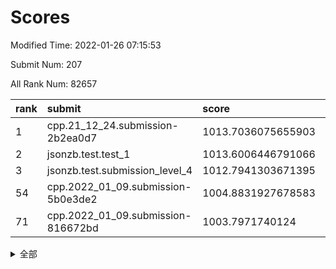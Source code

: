 # Scores

Modified Time: 2022-01-26 07:15:53

Submit Num: 207

All Rank Num: 82657

| rank |               submit               |       score        |       sigma        | pk_num |
| :--- | :--------------------------------- | :----------------- | :----------------- | :----- |
| 1    | cpp.21_12_24.submission-2b2ea0d7   | 1013.7036075655903 | 0.796395827240107  | 1599   |
| 2    | jsonzb.test.test_1                 | 1013.6006446791066 | 0.8432771975811593 | 1597   |
| 3    | jsonzb.test.submission_level_4     | 1012.7941303671395 | 0.8110300032950019 | 1596   |
| 54   | cpp.2022_01_09.submission-5b0e3de2 | 1004.8831927678583 | 0.7212512553299363 | 1597   |
| 71   | cpp.2022_01_09.submission-816672bd | 1003.7971740124    | 0.7124449068345079 | 1606   |


<details>
<summary>全部</summary>

| rank |                 submit                 |       score        |       sigma        | pk_num |
| :--- | :------------------------------------- | :----------------- | :----------------- | :----- |
| 1    | cpp.21_12_24.submission-2b2ea0d7       | 1013.7036075655903 | 0.796395827240107  | 1599   |
| 2    | jsonzb.test.test_1                     | 1013.6006446791066 | 0.8432771975811593 | 1597   |
| 3    | jsonzb.test.submission_level_4         | 1012.7941303671395 | 0.8110300032950019 | 1596   |
| 4    | gobigger.level_3.submission_level_3_40 | 1011.807760009977  | 0.7842372574240083 | 1596   |
| 5    | gobigger.level_3.submission_level_3_32 | 1011.2173034952626 | 0.7455929465662062 | 1594   |
| 6    | gobigger.level_3.submission_level_3_18 | 1011.1329893342789 | 0.772566636478134  | 1605   |
| 7    | gobigger.level_3.submission_level_3_35 | 1011.1271572537207 | 0.7643929380078653 | 1593   |
| 8    | gobigger.level_3.submission_level_3_34 | 1010.9903564009937 | 0.7517020198220206 | 1598   |
| 9    | gobigger.level_3.submission_level_3_19 | 1010.9692237286536 | 0.7773713402405844 | 1590   |
| 10   | gobigger.level_3.submission_level_3_3  | 1010.7792517965744 | 0.7574993548666134 | 1600   |
| 11   | gobigger.level_3.submission_level_3_10 | 1010.7705995090273 | 0.7750923121401625 | 1597   |
| 12   | gobigger.level_3.submission_level_3_33 | 1010.7481289651573 | 0.788535739022732  | 1598   |
| 13   | gobigger.level_3.submission_level_3_16 | 1010.7326868765226 | 0.7892662624432368 | 1598   |
| 14   | gobigger.level_3.submission_level_3_26 | 1010.6768369810527 | 0.7541436840550221 | 1597   |
| 15   | gobigger.level_3.submission_level_3_38 | 1010.6148726947566 | 0.7587778147795725 | 1597   |
| 16   | gobigger.level_3.submission_level_3_14 | 1010.5252230135826 | 0.7491071441143338 | 1598   |
| 17   | gobigger.level_3.submission_level_3_47 | 1010.5029900099411 | 0.7574866136366837 | 1594   |
| 18   | gobigger.level_3.submission_level_3_25 | 1010.2465200566352 | 0.7691833040950623 | 1596   |
| 19   | gobigger.level_3.submission_level_3_20 | 1010.2218786998393 | 0.7528758182458098 | 1598   |
| 20   | gobigger.level_3.submission_level_3_41 | 1010.2039919315637 | 0.7595511428153934 | 1598   |
| 21   | gobigger.level_3.submission_level_3_46 | 1010.1728924987473 | 0.7577942307032367 | 1598   |
| 22   | gobigger.level_3.submission_level_3_49 | 1010.1595176804942 | 0.792735091140855  | 1591   |
| 23   | gobigger.level_3.submission_level_3_44 | 1010.1575532036111 | 0.7368747086870465 | 1596   |
| 24   | gobigger.level_3.submission_level_3_28 | 1010.1565297062057 | 0.7519171025436898 | 1601   |
| 25   | gobigger.level_3.submission_level_3_29 | 1010.1244784468929 | 0.7588938553593968 | 1600   |
| 26   | gobigger.level_3.submission_level_3_23 | 1010.1096279237357 | 0.7851395305781301 | 1598   |
| 27   | gobigger.level_3.submission_level_3_6  | 1010.0984067795489 | 0.7767861049995282 | 1596   |
| 28   | gobigger.level_3.submission_level_3_43 | 1010.0733139449278 | 0.7469740723821964 | 1602   |
| 29   | gobigger.level_3.submission_level_3_9  | 1010.0400511967734 | 0.7457820793105838 | 1596   |
| 30   | gobigger.level_3.submission_level_3_42 | 1009.925536531355  | 0.7534650446108462 | 1598   |
| 31   | gobigger.level_3.submission_level_3_2  | 1009.9095708226174 | 0.7553611138388049 | 1598   |
| 32   | gobigger.level_3.submission_level_3_37 | 1009.9009916186388 | 0.7686410035656163 | 1599   |
| 33   | gobigger.level_3.submission_level_3_30 | 1009.8505759277002 | 0.76225060050951   | 1596   |
| 34   | gobigger.level_3.submission_level_3_22 | 1009.8345754186887 | 0.7544241785447904 | 1595   |
| 35   | gobigger.level_3.submission_level_3_31 | 1009.8191234699159 | 0.7514167796373877 | 1602   |
| 36   | gobigger.level_3.submission_level_3_45 | 1009.7993351144654 | 0.7594503743376154 | 1592   |
| 37   | gobigger.level_3.submission_level_3_12 | 1009.6801878115045 | 0.7536600650656937 | 1600   |
| 38   | gobigger.level_3.submission_level_3_7  | 1009.6627323960994 | 0.7472230399252672 | 1590   |
| 39   | gobigger.level_3.submission_level_3_24 | 1009.6374054814114 | 0.7629869056096161 | 1594   |
| 40   | gobigger.level_3.submission_level_3_36 | 1009.6038025980761 | 0.7772812721203842 | 1599   |
| 41   | gobigger.level_3.submission_level_3_5  | 1009.594021973253  | 0.7752319615993494 | 1604   |
| 42   | gobigger.level_3.submission_level_3_39 | 1009.5777961762051 | 0.752904681214964  | 1597   |
| 43   | gobigger.level_3.submission_level_3_27 | 1009.4615978585316 | 0.7504227310103171 | 1597   |
| 44   | gobigger.level_3.submission_level_3_0  | 1009.4447595090813 | 0.752714697369802  | 1593   |
| 45   | gobigger.level_3.submission_level_3_48 | 1009.3204573107702 | 0.7594973373546351 | 1592   |
| 46   | gobigger.level_3.submission_level_3_4  | 1009.2473239221359 | 0.7556557161852724 | 1597   |
| 47   | gobigger.level_3.submission_level_3_21 | 1009.0037831138333 | 0.7586008170636486 | 1596   |
| 48   | gobigger.level_3.submission_level_3_1  | 1008.8695963457432 | 0.7617627894774408 | 1597   |
| 49   | gobigger.level_3.submission_level_3_15 | 1008.8529326838329 | 0.7455635124142378 | 1595   |
| 50   | gobigger.level_3.submission_level_3_11 | 1008.788767890234  | 0.7458973599918551 | 1598   |
| 51   | gobigger.level_3.submission_level_3_8  | 1008.7814985113168 | 0.7517789266910986 | 1600   |
| 52   | gobigger.level_3.submission_level_3_13 | 1008.2587361450094 | 0.7251918787639291 | 1594   |
| 53   | gobigger.level_3.submission_level_3_17 | 1007.7631149743927 | 0.7272102203283728 | 1599   |
| 54   | cpp.2022_01_09.submission-5b0e3de2     | 1004.8831927678583 | 0.7212512553299363 | 1597   |
| 55   | gobigger.level_1.submission_level_1_31 | 1004.7231560597211 | 0.7248729637071729 | 1592   |
| 56   | gobigger.level_1.submission_level_1_7  | 1004.7178214798972 | 0.7171102544774257 | 1601   |
| 57   | gobigger.level_1.submission_level_1_36 | 1004.2557737070804 | 0.7246576767972733 | 1597   |
| 58   | gobigger.level_1.submission_level_1_20 | 1004.2519776085102 | 0.7137336261661946 | 1599   |
| 59   | gobigger.level_1.submission_level_1_21 | 1004.2218260073046 | 0.7198825724421464 | 1592   |
| 60   | gobigger.level_1.submission_level_1_11 | 1004.1930894078291 | 0.720643109443169  | 1600   |
| 61   | gobigger.level_1.submission_level_1_41 | 1004.1927561925968 | 0.7066224745146227 | 1595   |
| 62   | gobigger.level_1.submission_level_1_22 | 1004.1669053336544 | 0.7126697195303556 | 1602   |
| 63   | gobigger.level_1.submission_level_1_16 | 1004.1293729848668 | 0.7173488911745728 | 1598   |
| 64   | gobigger.level_1.submission_level_1_13 | 1004.0946299118981 | 0.7148816310584254 | 1597   |
| 65   | gobigger.level_1.submission_level_1_17 | 1003.9977581351369 | 0.7255942385825841 | 1602   |
| 66   | gobigger.level_1.submission_level_1_42 | 1003.9838089204768 | 0.7201147173934267 | 1605   |
| 67   | gobigger.level_1.submission_level_1_25 | 1003.9629157699894 | 0.7016981564090528 | 1594   |
| 68   | gobigger.level_1.submission_level_1_43 | 1003.8895179140984 | 0.719964323803574  | 1596   |
| 69   | gobigger.level_1.submission_level_1_12 | 1003.8074357088615 | 0.7134862769528085 | 1600   |
| 70   | gobigger.level_1.submission_level_1_32 | 1003.7973034722593 | 0.7208702849365932 | 1593   |
| 71   | cpp.2022_01_09.submission-816672bd     | 1003.7971740124    | 0.7124449068345079 | 1606   |
| 72   | gobigger.level_1.submission_level_1_6  | 1003.7812836682285 | 0.7187202897458222 | 1596   |
| 73   | gobigger.level_1.submission_level_1_19 | 1003.7493677576164 | 0.7216942296231924 | 1601   |
| 74   | gobigger.level_1.submission_level_1_15 | 1003.7414105332672 | 0.7069851813487117 | 1592   |
| 75   | gobigger.level_1.submission_level_1_45 | 1003.7009197774851 | 0.713324200360861  | 1594   |
| 76   | gobigger.level_1.submission_level_1_29 | 1003.6632810639486 | 0.7272750500623462 | 1596   |
| 77   | gobigger.level_1.submission_level_1_27 | 1003.4950371426291 | 0.7303769404455499 | 1597   |
| 78   | gobigger.level_1.submission_level_1_35 | 1003.4311691491768 | 0.7350209983028018 | 1598   |
| 79   | gobigger.level_1.submission_level_1_47 | 1003.4020951245807 | 0.7155859836852755 | 1595   |
| 80   | gobigger.level_1.submission_level_1_34 | 1003.3830804181941 | 0.715123696745264  | 1596   |
| 81   | gobigger.level_1.submission_level_1_24 | 1003.2978650852684 | 0.7193093641400184 | 1602   |
| 82   | gobigger.level_1.submission_level_1_37 | 1003.2755634149802 | 0.7059766748898401 | 1598   |
| 83   | gobigger.level_1.submission_level_1_2  | 1003.2268735599823 | 0.707927992759615  | 1597   |
| 84   | gobigger.level_1.submission_level_1_3  | 1003.2034331025668 | 0.7258565160273096 | 1597   |
| 85   | gobigger.level_1.submission_level_1_26 | 1003.1223203019329 | 0.7298294447580903 | 1601   |
| 86   | gobigger.level_1.submission_level_1_39 | 1003.0336071992357 | 0.7011414205364508 | 1594   |
| 87   | gobigger.level_1.submission_level_1_46 | 1002.9961100230491 | 0.7209782127147599 | 1592   |
| 88   | gobigger.level_1.submission_level_1_18 | 1002.9364313987463 | 0.7137053927693477 | 1591   |
| 89   | gobigger.level_1.submission_level_1_0  | 1002.9208889076608 | 0.7285818286274642 | 1597   |
| 90   | gobigger.level_1.submission_level_1_30 | 1002.8825880696866 | 0.7104586833433785 | 1598   |
| 91   | gobigger.level_1.submission_level_1_28 | 1002.8411165517849 | 0.7095812017189723 | 1591   |
| 92   | gobigger.level_1.submission_level_1_9  | 1002.8080946688724 | 0.7366060395357507 | 1598   |
| 93   | gobigger.level_1.submission_level_1_23 | 1002.7812404307176 | 0.7205226448699064 | 1600   |
| 94   | gobigger.level_1.submission_level_1_1  | 1002.7606491004107 | 0.7059112278037348 | 1600   |
| 95   | gobigger.level_1.submission_level_1_40 | 1002.7444439250617 | 0.7114341706094272 | 1601   |
| 96   | gobigger.level_1.submission_level_1_48 | 1002.7177400764543 | 0.7198661073801995 | 1597   |
| 97   | gobigger.level_1.submission_level_1_33 | 1002.6863060853079 | 0.7248232418459644 | 1597   |
| 98   | gobigger.level_1.submission_level_1_4  | 1002.668594257127  | 0.7204867118351542 | 1600   |
| 99   | gobigger.level_1.submission_level_1_14 | 1002.6291077469299 | 0.7105387524103934 | 1598   |
| 100  | gobigger.level_1.submission_level_1_44 | 1002.4607811260593 | 0.7131590275866253 | 1598   |
| 101  | gobigger.level_1.submission_level_1_38 | 1002.3933015390086 | 0.7178438612079303 | 1602   |
| 102  | gobigger.level_1.submission_level_1_5  | 1002.2781699027256 | 0.7045236378641622 | 1598   |
| 103  | gobigger.level_1.submission_level_1_10 | 1002.2564643989226 | 0.7149090819006025 | 1596   |
| 104  | gobigger.level_1.submission_level_1_49 | 1001.7096720635028 | 0.7079545439890836 | 1594   |
| 105  | gobigger.level_1.submission_level_1_8  | 1001.5081794078943 | 0.7227431079897121 | 1595   |
| 106  | gobigger.random.submission_random_18   | 997.441799828024   | 0.7002819027692969 | 1600   |
| 107  | gobigger.random.submission_random_7    | 997.1459503853235  | 0.7076128291366323 | 1598   |
| 108  | gobigger.random.submission_random_26   | 997.0615867815071  | 0.7105389912423737 | 1597   |
| 109  | gobigger.random.submission_random_1    | 997.0365778651994  | 0.6988615655611584 | 1594   |
| 110  | gobigger.random.submission_random_39   | 996.9671056612     | 0.7044162253199713 | 1603   |
| 111  | gobigger.random.submission_random_3    | 996.828558639197   | 0.7144109832476125 | 1592   |
| 112  | gobigger.random.submission_random_44   | 996.8231234905916  | 0.7196010328252052 | 1600   |
| 113  | gobigger.random.submission_random_42   | 996.8148123921833  | 0.7057329667850014 | 1599   |
| 114  | gobigger.random.submission_random_38   | 996.8138222767615  | 0.7015706720786913 | 1596   |
| 115  | gobigger.random.submission_random_2    | 996.7994918763833  | 0.7020104378163623 | 1594   |
| 116  | gobigger.random.submission_random_36   | 996.6930971480996  | 0.7070869568550218 | 1601   |
| 117  | gobigger.random.submission_random_33   | 996.5697116994639  | 0.7141018865688895 | 1597   |
| 118  | gobigger.random.submission_random_34   | 996.4984990466068  | 0.701596652029488  | 1593   |
| 119  | gobigger.random.submission_random_25   | 996.4461338317417  | 0.7184923422643398 | 1597   |
| 120  | gobigger.random.submission_random_30   | 996.4347675306763  | 0.7096778551013845 | 1594   |
| 121  | gobigger.random.submission_random_28   | 996.4238111494387  | 0.7141688298220619 | 1598   |
| 122  | gobigger.random.submission_random_6    | 996.3099874413604  | 0.7098454744117191 | 1598   |
| 123  | gobigger.random.submission_random_8    | 996.202113788332   | 0.7151245974037128 | 1603   |
| 124  | gobigger.random.submission_random_9    | 996.1831563835208  | 0.7249008958191081 | 1599   |
| 125  | gobigger.random.submission_random_47   | 996.1513948078324  | 0.7109706828688158 | 1595   |
| 126  | gobigger.random.submission_random_46   | 996.0799093336253  | 0.7164403361659867 | 1596   |
| 127  | gobigger.random.submission_random_32   | 995.9063112691075  | 0.71539595858027   | 1601   |
| 128  | gobigger.random.submission_random_27   | 995.9061694849235  | 0.7032477030066177 | 1595   |
| 129  | gobigger.random.submission_random_0    | 995.8657714394421  | 0.7094744521343215 | 1604   |
| 130  | gobigger.random.submission_random_23   | 995.8607200230279  | 0.7157422019830404 | 1599   |
| 131  | gobigger.random.submission_random_20   | 995.800614952676   | 0.7246830743680523 | 1599   |
| 132  | gobigger.random.submission_random_10   | 995.7684823556638  | 0.7021538319130628 | 1597   |
| 133  | gobigger.random.submission_random_49   | 995.7240873559759  | 0.7095132766416611 | 1593   |
| 134  | gobigger.random.submission_random_19   | 995.7004004624371  | 0.7182424768670147 | 1600   |
| 135  | gobigger.random.submission_random_4    | 995.6692438580371  | 0.7102403613007644 | 1601   |
| 136  | gobigger.random.submission_random_12   | 995.6560480556446  | 0.7079235269117582 | 1599   |
| 137  | gobigger.random.submission_random_37   | 995.6155382679325  | 0.7081413523293817 | 1600   |
| 138  | gobigger.random.submission_random_35   | 995.6072316946784  | 0.7053176021771126 | 1594   |
| 139  | gobigger.random.submission_random_11   | 995.502266866408   | 0.707507607591089  | 1595   |
| 140  | gobigger.random.submission_random_21   | 995.4672646370468  | 0.7193404355915686 | 1599   |
| 141  | gobigger.random.submission_random_41   | 995.4517979398398  | 0.7188796904360121 | 1595   |
| 142  | gobigger.random.submission_random_24   | 995.3776689572655  | 0.7142053829212317 | 1599   |
| 143  | gobigger.random.submission_random_43   | 995.2925856011028  | 0.7184826724444923 | 1594   |
| 144  | gobigger.random.submission_random_15   | 995.2792224419061  | 0.7223760876231271 | 1599   |
| 145  | gobigger.random.submission_random_14   | 995.1675928037881  | 0.7063835939820388 | 1595   |
| 146  | gobigger.random.submission_random_29   | 995.1522349301745  | 0.6988932003962043 | 1597   |
| 147  | gobigger.random.submission_random_22   | 995.0920713896385  | 0.7288909685370905 | 1602   |
| 148  | gobigger.random.submission_random_45   | 995.0419711653266  | 0.7260225329972257 | 1603   |
| 149  | gobigger.random.submission_random_16   | 994.977058209979   | 0.7318143603276077 | 1598   |
| 150  | gobigger.random.submission_random_40   | 994.964539922056   | 0.7023629299969386 | 1594   |
| 151  | gobigger.random.submission_random_13   | 994.9138530323293  | 0.7179342808047904 | 1600   |
| 152  | gobigger.random.submission_random_5    | 994.7823592944409  | 0.7083389793433001 | 1599   |
| 153  | gobigger.random.submission_random_31   | 994.6534124288906  | 0.7100092846334425 | 1596   |
| 154  | gobigger.random.submission_random_17   | 994.6451894083449  | 0.7213616994321489 | 1599   |
| 155  | gobigger.random.submission_random_48   | 994.5322303572327  | 0.72085127030938   | 1597   |
| 156  | gobigger.level_2.submission_level_2_10 | 993.9329556203915  | 0.7239478860222999 | 1597   |
| 157  | gobigger.level_2.submission_level_2_22 | 993.9041542367494  | 0.7380006357651502 | 1597   |
| 158  | gobigger.level_2.submission_level_2_12 | 993.6786376093766  | 0.7321683868561547 | 1597   |
| 159  | gobigger.level_2.submission_level_2_25 | 993.4150378909172  | 0.7216487163070238 | 1594   |
| 160  | gobigger.level_2.submission_level_2_5  | 993.3109955626421  | 0.7492677496656808 | 1595   |
| 161  | gobigger.level_2.submission_level_2_40 | 993.0304162123049  | 0.7460962787665104 | 1596   |
| 162  | gobigger.level_2.submission_level_2_1  | 993.0053944477646  | 0.7370049834670427 | 1600   |
| 163  | gobigger.level_2.submission_level_2_32 | 992.9004072420089  | 0.7445941120691648 | 1593   |
| 164  | gobigger.level_2.submission_level_2_19 | 992.7890758277381  | 0.7392818076436976 | 1602   |
| 165  | gobigger.level_2.submission_level_2_31 | 992.7802473165281  | 0.7375139407741486 | 1597   |
| 166  | gobigger.level_2.submission_level_2_26 | 992.7049800244495  | 0.7288227281357998 | 1593   |
| 167  | gobigger.level_2.submission_level_2_23 | 992.6253673451444  | 0.724710864501056  | 1600   |
| 168  | gobigger.level_2.submission_level_2_38 | 992.5968233732301  | 0.7472412367355727 | 1593   |
| 169  | gobigger.level_2.submission_level_2_24 | 992.2228271069995  | 0.7529924028473763 | 1601   |
| 170  | gobigger.level_2.submission_level_2_9  | 992.0857371878036  | 0.7526987083360875 | 1592   |
| 171  | gobigger.level_2.submission_level_2_7  | 992.0792140859977  | 0.7398065335829166 | 1600   |
| 172  | gobigger.level_2.submission_level_2_39 | 992.0741990436316  | 0.7560655158062124 | 1598   |
| 173  | gobigger.level_2.submission_level_2_17 | 992.066470963346   | 0.767735559558511  | 1595   |
| 174  | gobigger.level_2.submission_level_2_0  | 992.0632435359519  | 0.750963177216338  | 1601   |
| 175  | gobigger.level_2.submission_level_2_28 | 992.0528852801954  | 0.733862483157544  | 1600   |
| 176  | gobigger.level_2.submission_level_2_15 | 992.0451548617048  | 0.7519527290279486 | 1598   |
| 177  | gobigger.level_2.submission_level_2_14 | 992.0161436589722  | 0.758067376444161  | 1594   |
| 178  | gobigger.level_2.submission_level_2_34 | 991.9766444516681  | 0.7598634861429706 | 1597   |
| 179  | gobigger.level_2.submission_level_2_4  | 991.9757573686209  | 0.7551725675947486 | 1595   |
| 180  | gobigger.level_2.submission_level_2_8  | 991.9343195850598  | 0.7508609842649283 | 1604   |
| 181  | gobigger.level_2.submission_level_2_41 | 991.8985038294611  | 0.7367733598380966 | 1594   |
| 182  | gobigger.level_2.submission_level_2_2  | 991.78468555812    | 0.7414897673341976 | 1601   |
| 183  | gobigger.level_2.submission_level_2_43 | 991.7328088715653  | 0.7511907396363402 | 1595   |
| 184  | gobigger.level_2.submission_level_2_11 | 991.6709764179953  | 0.759642809789383  | 1595   |
| 185  | gobigger.level_2.submission_level_2_30 | 991.6352133198368  | 0.7500021253227418 | 1601   |
| 186  | gobigger.level_2.submission_level_2_6  | 991.5020886509751  | 0.7572078818262302 | 1595   |
| 187  | gobigger.level_2.submission_level_2_49 | 991.4802816615536  | 0.7559372272898507 | 1597   |
| 188  | gobigger.level_2.submission_level_2_33 | 991.4655835317727  | 0.7717649139162593 | 1595   |
| 189  | gobigger.level_2.submission_level_2_42 | 991.4248816510204  | 0.7544575567347778 | 1595   |
| 190  | gobigger.level_2.submission_level_2_36 | 991.3626411516817  | 0.743464148877365  | 1594   |
| 191  | gobigger.level_2.submission_level_2_3  | 991.352110164123   | 0.749591120327924  | 1597   |
| 192  | gobigger.level_2.submission_level_2_44 | 991.2180825936414  | 0.7430225167028444 | 1593   |
| 193  | gobigger.level_2.submission_level_2_13 | 991.1260634871127  | 0.7589918503064674 | 1594   |
| 194  | gobigger.level_2.submission_level_2_21 | 991.1099327803969  | 0.7555140149219511 | 1602   |
| 195  | gobigger.level_2.submission_level_2_27 | 991.0142324846989  | 0.7792847652201392 | 1601   |
| 196  | gobigger.level_2.submission_level_2_37 | 991.0035477034863  | 0.7449155596868086 | 1594   |
| 197  | gobigger.level_2.submission_level_2_18 | 990.7291562065794  | 0.7512291530559875 | 1592   |
| 198  | gobigger.level_2.submission_level_2_35 | 990.6748315090849  | 0.7542483983809266 | 1599   |
| 199  | gobigger.level_2.submission_level_2_48 | 990.6239378048348  | 0.7678358034026622 | 1596   |
| 200  | gobigger.level_2.submission_level_2_45 | 990.5431783318627  | 0.7521405947905979 | 1599   |
| 201  | gobigger.level_2.submission_level_2_47 | 990.4806124597457  | 0.7662775986215512 | 1595   |
| 202  | gobigger.level_2.submission_level_2_46 | 990.4043477997518  | 0.7561692552621868 | 1599   |
| 203  | gobigger.level_2.submission_level_2_20 | 990.1825191871328  | 0.7587885514431912 | 1599   |
| 204  | gobigger.level_2.submission_level_2_29 | 990.1796090065353  | 0.7578294889709459 | 1597   |
| 205  | gobigger.level_2.submission_level_2_16 | 989.426629035375   | 0.7683061589838273 | 1600   |
| 206  | gobigger.none.submission_none_1        | 975.9429612883348  | 1.490061788432303  | 1596   |
| 207  | gobigger.none.submission_none_0        | 975.2816245961089  | 1.48774525086755   | 1598   |

</details>